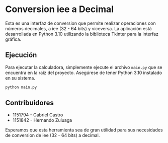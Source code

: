 # Conversion iee a Decimal
Esta es una interfaz de conversion que permite realizar operaciones con números decimales, a iee (32 - 64 bits) y viceversa. La aplicación está desarrollada en Python 3.10 utilizando la biblioteca Tkinter para la interfaz gráfica.

## Ejecución

Para ejecutar la calculadora, simplemente ejecute el archivo `main.py` que se encuentra en la raíz del proyecto. Asegúrese de tener Python 3.10 instalado en su sistema.

```bash
python main.py
```

## Contribuidores

- 1151794 - Gabriel Castro
- 1151842 - Hernando Zuluaga

Esperamos que esta herramienta sea de gran utilidad para sus necesidades de conversion de iee (32 - 64 bits) a decimal.